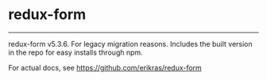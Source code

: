 # redux-form
---
redux-form v5.3.6. For legacy migration reasons. Includes the built version in the repo for easy installs through npm.

For actual docs, see https://github.com/erikras/redux-form
